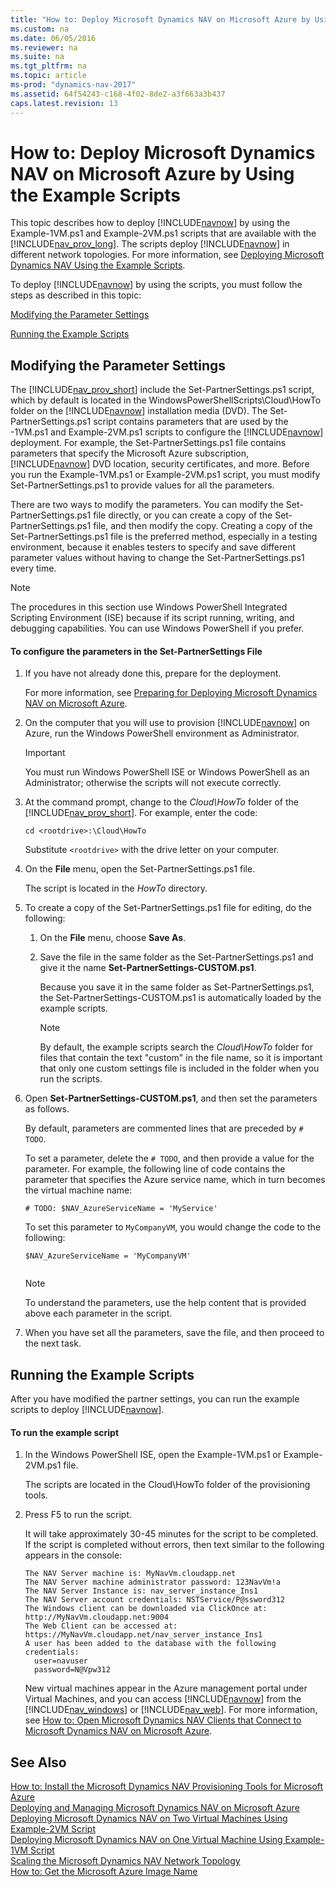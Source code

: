 ```yaml
---
title: "How to: Deploy Microsoft Dynamics NAV on Microsoft Azure by Using the Example Scripts"
ms.custom: na
ms.date: 06/05/2016
ms.reviewer: na
ms.suite: na
ms.tgt_pltfrm: na
ms.topic: article
ms-prod: "dynamics-nav-2017"
ms.assetid: 64f54243-c168-4f02-8de2-a3f663a3b437
caps.latest.revision: 13
---
```

# How to: Deploy Microsoft Dynamics NAV on Microsoft Azure by Using the Example Scripts
This topic describes how to deploy [!INCLUDE[navnow](includes/navnow_md.md)] by using the Example\-1VM.ps1 and Example\-2VM.ps1 scripts that are available with the [!INCLUDE[nav_prov_long](includes/nav_prov_long_md.md)]. The scripts deploy [!INCLUDE[navnow](includes/navnow_md.md)] in different network topologies. For more information, see [Deploying Microsoft Dynamics NAV Using the Example Scripts](Deploying-Microsoft-Dynamics-NAV-Using-the-Example-Scripts.md).  
  
 To deploy [!INCLUDE[navnow](includes/navnow_md.md)] by using the scripts, you must follow the steps as described in this topic:  
  
 [Modifying the Parameter Settings](How%20to:%20Deploy%20Microsoft%20Dynamics%20NAV%20on%20Microsoft%20Azure%20by%20Using%20the%20Example%20Scripts.md#SetSettings)  
  
 [Running the Example Scripts](How%20to:%20Deploy%20Microsoft%20Dynamics%20NAV%20on%20Microsoft%20Azure%20by%20Using%20the%20Example%20Scripts.md#RunScripts)  
  
##  <a name="SetSettings"></a> Modifying the Parameter Settings  
 The [!INCLUDE[nav_prov_short](includes/nav_prov_short_md.md)] include the Set\-PartnerSettings.ps1 script, which by default is located in the WindowsPowerShellScripts\\Cloud\\HowTo folder on the [!INCLUDE[navnow](includes/navnow_md.md)] installation media \(DVD\). The Set\-PartnerSettings.ps1 script contains parameters that are used by the \-1VM.ps1 and Example\-2VM.ps1 scripts to configure the [!INCLUDE[navnow](includes/navnow_md.md)] deployment. For example, the Set\-PartnerSettings.ps1 file contains parameters that specify the Microsoft Azure subscription, [!INCLUDE[navnow](includes/navnow_md.md)] DVD location, security certificates, and more. Before you run the Example\-1VM.ps1 or Example\-2VM.ps1 script, you must modify Set\-PartnerSettings.ps1 to provide values for all the parameters.  
  
 There are two ways to modify the parameters. You can modify the Set\-PartnerSettings.ps1 file directly, or you can create a copy of the Set\-PartnerSettings.ps1 file, and then modify the copy. Creating a copy of the Set\-PartnerSettings.ps1 file is the preferred method, especially in a testing environment, because it enables testers to specify and save different parameter values without having to change the Set\-PartnerSettings.ps1 every time.  
  
> [!NOTE]  
>  The procedures in this section use Windows PowerShell Integrated Scripting Environment \(ISE\) because if its script running, writing, and debugging capabilities. You can use Windows PowerShell if you prefer.  
  
#### To configure the parameters in the Set\-PartnerSettings File  
  
1.  If you have not already done this, prepare for the deployment.  
  
     For more information, see [Preparing for Deploying Microsoft Dynamics NAV on Microsoft Azure](Preparing-for-Deploying-Microsoft-Dynamics-NAV-on-Microsoft-Azure.md).  
  
2.  On the computer that you will use to provision [!INCLUDE[navnow](includes/navnow_md.md)] on Azure, run the Windows PowerShell environment as Administrator.  
  
    > [!IMPORTANT]  
    >  You must run Windows PowerShell ISE or Windows PowerShell as an Administrator; otherwise the scripts will not execute correctly.  
  
3.  At the command prompt, change to the *Cloud\\HowTo* folder of the [!INCLUDE[nav_prov_short](includes/nav_prov_short_md.md)]. For example, enter the code:  
  
    ```  
    cd <rootdrive>:\Cloud\HowTo  
    ```  
  
     Substitute `<rootdrive>` with the drive letter on your computer.  
  
4.  On the **File** menu, open the Set\-PartnerSettings.ps1 file.  
  
     The script is located in the *HowTo* directory.  
  
5.  To create a copy of the Set\-PartnerSettings.ps1 file for editing, do the following:  
  
    1.  On the **File** menu, choose **Save As**.  
  
    2.  Save the file in the same folder as the Set\-PartnerSettings.ps1 and give it the name **Set\-PartnerSettings\-CUSTOM.ps1**.  
  
         Because you save it in the same folder as Set\-PartnerSettings.ps1, the Set\-PartnerSettings\-CUSTOM.ps1 is automatically loaded by the example scripts.  
  
        > [!NOTE]  
        >  By default, the example scripts search the *Cloud\\HowTo* folder for files that contain the text "custom" in the file name, so it is important that only one custom settings file is included in the folder when you run the scripts.  
  
6.  Open **Set\-PartnerSettings\-CUSTOM.ps1**, and then set the parameters as follows.  
  
     By default, parameters are commented lines that are preceded by `# TODO`.  
  
     To set a parameter, delete the `# TODO`, and then provide a value for the parameter. For example, the following line of code contains the parameter that specifies the Azure service name, which in turn becomes the virtual machine name:  
  
    ```  
    # TODO: $NAV_AzureServiceName = 'MyService'  
    ```  
  
     To set this parameter to `MyCompanyVM`, you would change the code to the following:  
  
    ```  
    $NAV_AzureServiceName = 'MyCompanyVM'  
  
    ```  
  
    > [!NOTE]  
    >  To understand the parameters, use the help content that is provided above each parameter in the script.  
  
7.  When you have set all the parameters, save the file, and then proceed to the next task.  
  
##  <a name="RunScripts"></a> Running the Example Scripts  
 After you have modified the partner settings, you can run the example scripts to deploy [!INCLUDE[navnow](includes/navnow_md.md)].  
  
#### To run the example script  
  
1.  In the Windows PowerShell ISE, open the Example\-1VM.ps1 or Example\-2VM.ps1 file.  
  
     The scripts are located in the Cloud\\HowTo folder of the provisioning tools.  
  
2.  Press F5 to run the script.  
  
     It will take approximately 30\-45 minutes for the script to be completed. If the script is completed without errors, then text similar to the following appears in the console:  
  
    ```  
    The NAV Server machine is: MyNavVm.cloudapp.net  
    The NAV Server machine administrator password: 123NavVm!a  
    The NAV Server Instance is: nav_server_instance_Ins1  
    The NAV Server account credentials: NSTService/P@ssword312  
    The Windows client can be downloaded via ClickOnce at: http://MyNavVm.cloudapp.net:9004  
    The Web Client can be accessed at: https://MyNavVm.cloudapp.net/nav_server_instance_Ins1  
    A user has been added to the database with the following credentials:  
      user=navuser  
      password=N@Vpw312  
    ```  
  
     New virtual machines appear in the Azure management portal under Virtual Machines, and you can access [!INCLUDE[navnow](includes/navnow_md.md)] from the [!INCLUDE[nav_windows](includes/nav_windows_md.md)] or [!INCLUDE[nav_web](includes/nav_web_md.md)]. For more information, see [How to: Open Microsoft Dynamics NAV Clients that Connect to Microsoft Dynamics NAV on Microsoft Azure](How%20to:%20Open%20Microsoft%20Dynamics%20NAV%20Clients%20that%20Connect%20to%20Microsoft%20Dynamics%20NAV%20on%20Microsoft%20Azure.md).  
  
## See Also  
 [How to: Install the Microsoft Dynamics NAV Provisioning Tools for Microsoft Azure](How%20to:%20Install%20the%20Microsoft%20Dynamics%20NAV%20Provisioning%20Tools%20for%20Microsoft%20Azure.md)   
 [Deploying and Managing Microsoft Dynamics NAV on Microsoft Azure](Deploying-and-Managing-Microsoft-Dynamics-NAV-on-Microsoft-Azure.md)   
 [Deploying Microsoft Dynamics NAV on Two Virtual Machines Using Example\-2VM Script](Deploying-Microsoft-Dynamics-NAV-on-Two-Virtual-Machines-Using-Example-2VM-Script.md)   
 [Deploying Microsoft Dynamics NAV on One Virtual Machine Using Example\-1VM Script](Deploying-Microsoft-Dynamics-NAV-on-One-Virtual-Machine-Using-Example-1VM-Script.md)   
 [Scaling the Microsoft Dynamics NAV Network Topology](Scaling-the-Microsoft-Dynamics-NAV-Network-Topology.md)   
 [How to: Get the Microsoft Azure Image Name](How%20to:%20Get%20the%20Microsoft%20Azure%20Image%20Name.md)
